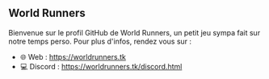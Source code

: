 ## World Runners
Bienvenue sur le profil GitHub de World Runners, un petit jeu sympa fait sur notre temps perso.
Pour plus d'infos, rendez vous sur :

 - 🌐 Web : https://worldrunners.tk
 - 💻 Discord : https://worldrunners.tk/discord.html
